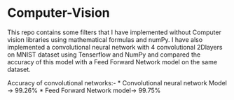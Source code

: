 # Computer-Vision



This repo contains some filters that I have implemented without Computer vision libraries using mathematical formulas and numPy. I have also implemented a convolutional neural network with 4 convolutional 2Dlayers on MNIST dataset using Tenserflow and NumPy and compared the accuracy of this model with a Feed Forward Network model on the same dataset.  

Accuracy of convolutional networks:-
                    * Convolutional neural network Model -> 99.26%
                    * Feed Forward Network model-> 99.75%
